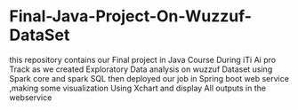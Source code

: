 # Final-Java-Project-On-Wuzzuf-DataSet
this repository contains our Final project in Java Course During iTi Ai pro Track as we created Exploratory Data analysis on wuzzuf Dataset using Spark core and spark SQL then deployed our job in Spring boot web service ,making some visualization Using Xchart and display All outputs in the webservice 

